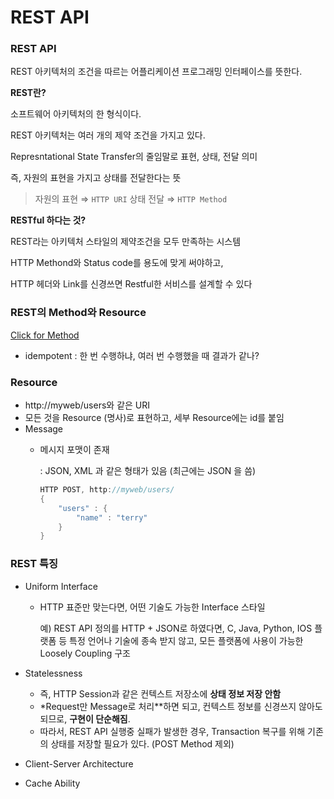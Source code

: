 # REST API

### REST API

REST 아키텍처의 조건을 따르는 어플리케이션 프로그래밍 인터페이스를 뜻한다. 

**REST란?**

소프트웨어 아키텍처의 한 형식이다. 

REST 아키텍처는 여러 개의 제약 조건을 가지고 있다. 

Represntational State Transfer의 줄임말로 표현, 상태, 전달 의미

즉, 자원의 표현을 가지고 상태를 전달한다는 뜻

> 자원의 표현 ⇒ `HTTP URI`
상태 전달 ⇒ `HTTP Method`
> 

**RESTful 하다는 것?**

REST라는 아키텍처 스타일의 제약조건을 모두 만족하는 시스템

HTTP Methond와 Status code를 용도에 맞게 써야하고, 

HTTP 헤더와 Link를 신경쓰면 Restful한 서비스를 설계할 수 있다 

### **REST의 Method와 Resource**

[Click for Method](https://www.notion.so/69daf2e55ef44c539debd65e7d4ae27d)

- idempotent : 한 번 수행하냐, 여러 번 수행했을 때 결과가 같나?

### **Resource**

- http://myweb/users와 같은 URI
- 모든 것을 Resource (명사)로 표현하고, 세부 Resource에는 id를 붙임
- Message
    - 메시지 포맷이 존재
        
        : JSON, XML 과 같은 형태가 있음 (최근에는 JSON 을 씀)
        
        ```cpp
        HTTP POST, http://myweb/users/
        {
        	"users" : {
        		"name" : "terry"
        	}
        }
        ```
        

### REST 특징

- Uniform Interface
    - HTTP 표준만 맞는다면, 어떤 기술도 가능한 Interface 스타일
        
        예) REST API 정의를 HTTP + JSON로 하였다면, C, Java, Python, IOS 플랫폼 등 특정 언어나 기술에 종속 받지 않고, 모든 플랫폼에 사용이 가능한 Loosely Coupling 구조
        
- Statelessness
    - 즉, HTTP Session과 같은 컨텍스트 저장소에 **상태 정보 저장 안함**
    - *Request만 Message로 처리**하면 되고, 컨텍스트 정보를 신경쓰지 않아도 되므로, **구현이 단순해짐**.
    - 따라서, REST API 실행중 실패가 발생한 경우, Transaction 복구를 위해 기존의 상태를 저장할 필요가 있다. (POST Method 제외)
- Client-Server Architecture
- Cache Ability
